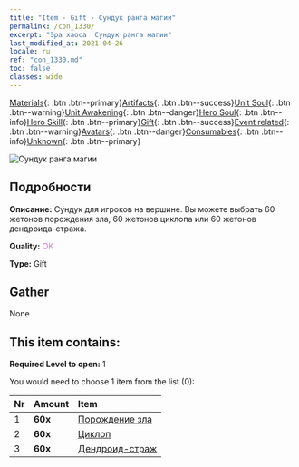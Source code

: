 ```yaml
---
title: "Item - Gift - Сундук ранга магии"
permalink: /con_1330/
excerpt: "Эра хаоса  Сундук ранга магии"
last_modified_at: 2021-04-26
locale: ru
ref: "con_1330.md"
toc: false
classes: wide
---
```

 [Materials](/ItemsRU/){: .btn .btn--primary}[Artifacts](/ItemsRU/Artifacts/){: .btn .btn--success}[Unit Soul](/ItemsRU/UnitSoul/){: .btn .btn--warning}[Unit Awakening](/ItemsRU/UnitAwakening/){: .btn .btn--danger}[Hero Soul](/ItemsRU/HeroSoul/){: .btn .btn--info}[Hero Skill](/ItemsRU/HeroSkill/){: .btn .btn--primary}[Gift](/ItemsRU/Gift/){: .btn .btn--success}[Event related](/ItemsRU/Events/){: .btn .btn--warning}[Avatars](/ItemsRU/Avatars/){: .btn .btn--danger}[Consumables](/ItemsRU/Consumables/){: .btn .btn--info}[Unknown](/ItemsRU/Unknown/){: .btn .btn--primary}

 ![Сундук ранга магии](/images/t/i_905001.png)

## Подробности
 **Описание:** Сундук для игроков на вершине. Вы можете выбрать 60 жетонов порождения зла, 60 жетонов циклопа или 60 жетонов дендроида-стража.

 **Quality:** <span style="color: #DA70D6">OK</span>

 **Type:** Gift

## Gather

  None

## This item contains:

 **Required Level to open:** 1

 You would need to choose 1 item from the list (0):

  | Nr | Amount |     Item    |
  |:---|:-------|:------------|
  | 1 |  **60x** | [Порождение зла](/ItemsRU/unt_230/) |  | 
  | 2 |  **60x** | [Циклоп](/ItemsRU/unt_222/) |  | 
  | 3 |  **60x** | [Дендроид-страж](/ItemsRU/unt_203/) |  | 
